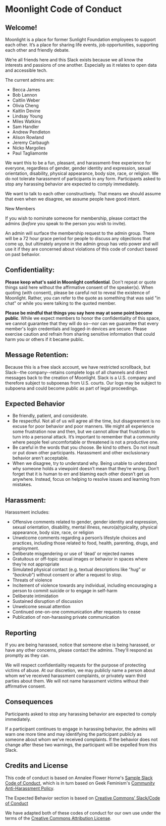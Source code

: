 # Moonlight Code of Conduct


Welcome!
--------

Moonlight is a place for former Sunlight Foundation employees to support each other. It’s a place for sharing life events, job opportunities, supporting each other and friendly debate.

We’re all friends here and this Slack exists because we all know the interests and passions of one another. Especially as it relates to open data and accessible tech.

The current admins are:
* Becca James
* Bob Lannon
* Caitlin Weber
* Olivia Cheng
* Kaitlin Devine
* Lindsay Young
* Miles Watkins
* Sam Handler
* Andrew Pendleton
* Alison Rowland
* Jeremy Carbaugh
* Nicko Margolies
* Paul Tagliamonte

We want this to be a fun, pleasant, and harassment-free experience for everyone, regardless of gender, gender identity and expression, sexual orientation, disability, physical appearance, body size, race, or religion. We do not tolerate harassment of participants in any form. Participants asked to stop any harassing behavior are expected to comply immediately.

We want to talk to each other constructively. That means we should assume that even when we disagree, we assume people have good intent.

New Members

If you wish to nominate someone for membership, please contact the admins (_before_ you speak to the person you wish to invite).

An admin will surface the membership request to the admin group. There will be a 72 hour grace period for people to discuss any objections that come up, but ultimately anyone in the admin group has veto power and will use it if they are concerned about violations of this code of conduct based on past behavior.


Confidentiality:
----------------

**Please keep what's said in Moonlight confidential**. Don't repeat or quote things said here without the affirmative consent of the speaker(s). When quoting (with consent), please be careful not to reveal the existence of Moonlight. Rather, you can refer to the quote as something that was said "in chat" or while you were talking to the quoted member.

**Please be mindful that things you say here may at some point become public**. While we expect members to honor the confidentiality of this space, we cannot guarantee that they will do so--nor can we guarantee that every member's login credentials and logged-in devices are secure. Please exercise caution and refrain from sharing sensitive information that could harm you or others if it became public.

Message Retention:
------------------

Because this is a free slack account, we have restricted scrollback, but Slack--the company--retains complete logs of all channels and direct messages back to the creation of Moonlight. Slack is a U.S. company and therefore subject to subpoenas from U.S. courts. Our logs may be subject to subpoena and could become public as part of legal proceedings.


Expected Behavior
-----------
* Be friendly, patient, and considerate.
* Be respectful. Not all of us will agree all the time, but disagreement is no excuse for poor behavior and poor manners. We might all experience some frustration now and then, but we cannot allow that frustration to turn into a personal attack. It’s important to remember that a community where people feel uncomfortable or threatened is not a productive one.
* Be careful in the words that you choose. Be kind to others. Do not insult or put down other participants. Harassment and other exclusionary behavior aren't acceptable.
* When we disagree, try to understand why. Being unable to understand why someone holds a viewpoint doesn’t mean that they’re wrong. Don’t forget that it is human to err and blaming each other doesn’t get us anywhere. Instead, focus on helping to resolve issues and learning from mistakes.



Harassment:
-----------

Harassment includes:

* Offensive comments related to gender, gender identity and expression, sexual orientation, disability, mental illness, neuro(a)typicality, physical appearance, body size, race, or religion
* Unwelcome comments regarding a person’s lifestyle choices and practices, including those related to food, health, parenting, drugs, and employment.
* Deliberate misgendering or use of ‘dead’ or rejected names
* Gratuitous or off-topic sexual images or behavior in spaces where they’re not appropriate
* Simulated physical contact (e.g. textual descriptions like “*hug*” or “*backrub*”) without consent or after a request to stop.
* Threats of violence
* Incitement of violence towards any individual, including encouraging a person to commit suicide or to engage in self-harm
* Deliberate intimidation
* Sustained disruption of discussion
* Unwelcome sexual attention
* Continued one-on-one communication after requests to cease
* Publication of non-harassing private communication

Reporting
---------

If you are being harassed, notice that someone else is being harassed, or have any other concerns, please contact the admins. They'll respond as promptly as they can.

We will respect confidentiality requests for the purpose of protecting victims of abuse. At our discretion, we may publicly name a person about whom we’ve received harassment complaints, or privately warn third parties about them. We will not name harassment victims without their affirmative consent.

Consequences
------------

Participants asked to stop any harassing behavior are expected to comply immediately.

If a participant continues to engage in harassing behavior, the admins will warn one more time and may identifying the participant publicly as someone about whom we've received complaints. If the behavior does not change after these two warnings, the participant will be expelled from this Slack.

Credits and License
--------------------

This code of conduct is based on Annalee Flower Horne's [Sample Slack Code of Conduct](https://gist.github.com/annalee/2cddeff11357c3a8a613583ebca4dc17), which is in turn based on Geek Feminism's [Community Anti-Harassment Policy](http://geekfeminism.wikia.com/wiki/Community_anti-harassment/Policy). 

The Expected Behavior section is based on [Creative Commons’ Slack/Code of Conduct](https://wiki.creativecommons.org/wiki/Slack/Code_of_Conduct)

We have adapted both of these codes of conduct for our own use under the terms of the [Creative Commons Attribution License](https://creativecommons.org/licenses/by/4.0/).
